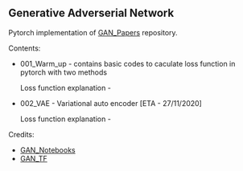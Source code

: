 ## Generative Adverserial Network

Pytorch implementation of [GAN_Papers](https://github.com/Kyushik/Generative-Model.git) repository. 

Contents:

- 001_Warm_up - contains basic codes to caculate loss function in pytorch with two methods

    Loss function explanation - 

- 002_VAE - Variational auto encoder [ETA - 27/11/2020]

    Loss function explanation - 



Credits:

- [GAN_Notebooks](https://github.com/Kyushik/Generative-Model.git)
- [GAN_TF](https://github.com/hwalsuklee/tensorflow-generative-model-collections)



